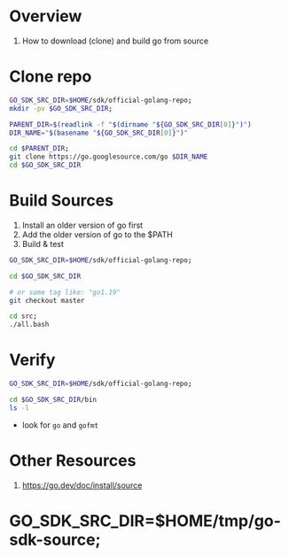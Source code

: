 # Overview
1. How to download (clone) and build go from source


# Clone repo
```bash
GO_SDK_SRC_DIR=$HOME/sdk/official-golang-repo;
mkdir -pv $GO_SDK_SRC_DIR;

PARENT_DIR=$(readlink -f "$(dirname "${GO_SDK_SRC_DIR[0]}")")
DIR_NAME="$(basename "${GO_SDK_SRC_DIR[0]}")"

cd $PARENT_DIR;
git clone https://go.googlesource.com/go $DIR_NAME
cd $GO_SDK_SRC_DIR
```


# Build Sources
1. Install an older version of go first
1. Add the older version of go to the $PATH
1. Build & test
```bash
GO_SDK_SRC_DIR=$HOME/sdk/official-golang-repo;

cd $GO_SDK_SRC_DIR

# or some tag like: "go1.19"
git checkout master

cd src;
./all.bash
```


# Verify
```bash
GO_SDK_SRC_DIR=$HOME/sdk/official-golang-repo;

cd $GO_SDK_SRC_DIR/bin
ls -l
```
- look for `go` and `gofmt`


# Other Resources
1. https://go.dev/doc/install/source



# GO_SDK_SRC_DIR=$HOME/tmp/go-sdk-source;